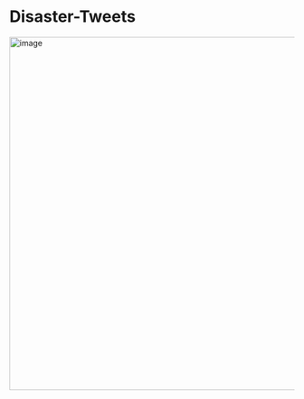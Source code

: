 # Disaster-Tweets

<img width="623" alt="image" src="https://github.com/Hemanth4106/Disaster-Tweets/assets/108258047/eaecd42e-cb9a-4f51-9605-aed92740927b">
